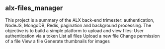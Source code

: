 ## alx-files_manager

This project is a summary of the ALX back-end trimester: authentication, NodeJS, MongoDB, Redis, pagination and background processing. The objective is to build a simple platform to upload and view files: User authentication via a token List all files Upload a new file Change permission of a file View a file Generate thumbnails for images
